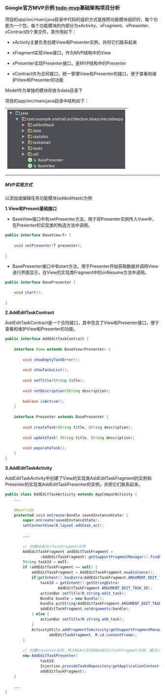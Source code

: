 ### Google官方MVP示例 [todo-mvp](https://github.com/googlesamples/android-architecture/tree/todo-mvp/)基础架构项目分析

项目的app/src/main/java目录中代码的组织方式是按照功能模块组织的，每个功能为一个包，每个功能模块的内部分为xActivity、xFragment、xPresenter、xContract四个类文件，其作用如下：

* xActivity主要负责创建View和Presenter实例，并将它们联系起来

* xFragment实现View接口，作为MVP结构中的View

* xPresenter实现Presenter接口，是MVP结构中的Presenter

* xContract作为合同接口，统一管理View和Presenter的接口，便于查看和维护View和Presenter的功能

Model作为单独的模块存放与data目录下

项目的app/src/main/java目录中结构如下：

| ![](/assets/import1.13.png) |
| :---: |


---

##### MVP实现方式

以添加或编辑任务功能模块\(addedittask\)为例

**1.View和Present基础接口**

* BaseView接口中有setPresenter方法，用于将Presenter实例传入View中，在Presenter的实现类的构造方法中调用。

```java
public interface BaseView<T> {

    void setPresenter(T presenter);

}
```

* BasePresenter接口中有start方法，用于Presenter开始获取数据并调用View进行界面显示，在View的实现类Fragment中的onResume方法中调用。

```java
public interface BasePresenter {

    void start();

}
```

**2.AddEditTaskContract**

AddEditTaskContract是一个合同接口，其中包含了View和Presenter接口，便于查看和维护View和Presenter的功能。

```java
public interface AddEditTaskContract {

    interface View extends BaseView<Presenter> {

        void showEmptyTaskError();

        void showTasksList();

        void setTitle(String title);

        void setDescription(String description);

        boolean isActive();
    }

    interface Presenter extends BasePresenter {

        void createTask(String title, String description);

        void updateTask( String title, String description);

        void populateTask();
    }
}
```

**3.AddEditTaskActivity**

AddEditTaskActivity中创建了View的实现类AddEditTaskFragment的实例和Presenter的实现类AddEditTaskPresenter的实例，并把它们联系起来。

```java
public class AddEditTaskActivity extends AppCompatActivity {
    ...

    @Override
    protected void onCreate(Bundle savedInstanceState) {
        super.onCreate(savedInstanceState);
        setContentView(R.layout.addtask_act);

        ...

        // 创建AddEditTaskFragment实例
        AddEditTaskFragment addEditTaskFragment =
                (AddEditTaskFragment) getSupportFragmentManager().findFragmentById(R.id.contentFrame);
        String taskId = null;
        if (addEditTaskFragment == null) {
            addEditTaskFragment = AddEditTaskFragment.newInstance();
            if(getIntent().hasExtra(AddEditTaskFragment.ARGUMENT_EDIT_TASK_ID)) {
                taskId = getIntent().getStringExtra(
                        AddEditTaskFragment.ARGUMENT_EDIT_TASK_ID);
                actionBar.setTitle(R.string.edit_task);
                Bundle bundle = new Bundle();
                bundle.putString(AddEditTaskFragment.ARGUMENT_EDIT_TASK_ID, taskId);
                addEditTaskFragment.setArguments(bundle);
            } else {
                actionBar.setTitle(R.string.add_task);
            }
            ActivityUtils.addFragmentToActivity(getSupportFragmentManager(),
                    addEditTaskFragment, R.id.contentFrame);
        }

        // 创建Presenter实例，传入Model实例和AddEditTaskFragment实例，建立View和Presenter之间的联系
        new AddEditTaskPresenter(
                taskId,
                Injection.provideTasksRepository(getApplicationContext()),
                addEditTaskFragment);
    }

    ...
}
```



